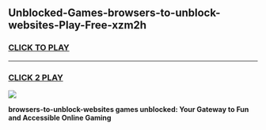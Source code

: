 
## Unblocked-Games-browsers-to-unblock-websites-Play-Free-xzm2h
<h3>
<a href="https://premium76.site?title=browsers-to-unblock-websites&ref=23A">CLICK TO PLAY</a></h3>
<hr>

<h3>
<a href="https://premium76.site?title=browsers-to-unblock-websites&ref=23A">CLICK 2 PLAY</a>
  
</h3>

<a href="https://premium76.site?title=browsers-to-unblock-websites&ref=23A"><img src="https://clearcache.store/games.png"></a>


**browsers-to-unblock-websites games unblocked: Your Gateway to Fun and Accessible Online Gaming**
